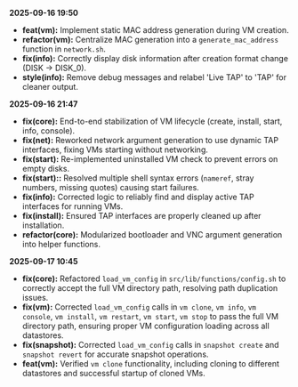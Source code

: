 **2025-09-16 19:50**
- **feat(vm):** Implement static MAC address generation during VM creation.
- **refactor(vm):** Centralize MAC generation into a `generate_mac_address` function in `network.sh`.
- **fix(info):** Correctly display disk information after creation format change (DISK -> DISK_0).
- **style(info):** Remove debug messages and relabel 'Live TAP' to 'TAP' for cleaner output.

**2025-09-16 21:47**
- **fix(core):** End-to-end stabilization of VM lifecycle (create, install, start, info, console).
- **fix(net):** Reworked network argument generation to use dynamic TAP interfaces, fixing VMs starting without networking.
- **fix(start):** Re-implemented uninstalled VM check to prevent errors on empty disks.
- **fix(start)::** Resolved multiple shell syntax errors (`nameref`, stray numbers, missing quotes) causing start failures.
- **fix(info):** Corrected logic to reliably find and display active TAP interfaces for running VMs.
- **fix(install):** Ensured TAP interfaces are properly cleaned up after installation.
- **refactor(core):** Modularized bootloader and VNC argument generation into helper functions.

**2025-09-17 10:45**
- **fix(core):** Refactored `load_vm_config` in `src/lib/functions/config.sh` to correctly accept the full VM directory path, resolving path duplication issues.
- **fix(vm):** Corrected `load_vm_config` calls in `vm clone`, `vm info`, `vm console`, `vm install`, `vm restart`, `vm start`, `vm stop` to pass the full VM directory path, ensuring proper VM configuration loading across all datastores.
- **fix(snapshot):** Corrected `load_vm_config` calls in `snapshot create` and `snapshot revert` for accurate snapshot operations.
- **feat(vm):** Verified `vm clone` functionality, including cloning to different datastores and successful startup of cloned VMs.